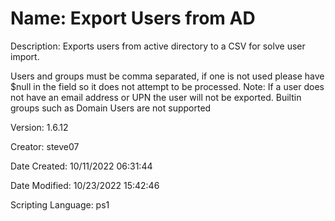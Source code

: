 ﻿# Name: Export Users from AD

Description: Exports users from active directory to a CSV for solve user import.

Users and groups must be comma separated, if one is not used please have $null in the field so it does not attempt to be processed.
Note: If a user does not have an email address or UPN the user will not be exported.
Builtin groups such as Domain Users are not supported


Version: 1.6.12

Creator: steve07

Date Created: 10/11/2022 06:31:44

Date Modified: 10/23/2022 15:42:46

Scripting Language: ps1

